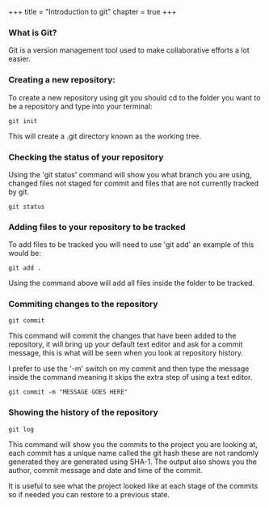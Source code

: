 +++
title = "Introduction to git"
chapter = true
+++

### What is Git?

Git is a version management tool used to make collaborative efforts a lot easier.

### Creating a new repository:

To create a new repository using git you should cd to the folder you want to be a repository and type into your terminal:

```
git init
```

This will create a .git directory known as the working tree. 

### Checking the status of your repository

Using the 'git status' command will show you what branch you are using, changed files not staged for commit and files that are not currently tracked by git.

```
git status
```

### Adding files to your repository to be tracked

To add files to be tracked you will need to use 'git add' an example of this would be:

```
git add .
```

Using the command above will add all files inside the folder to be tracked. 

### Commiting changes to the repository

```
git commit
```

This command will commit the changes that have been added to the repository, it will bring up your default text editor and ask for a commit message, this is what will be seen when you look at repository history.

I prefer to use the '-m' switch on my commit and then type the message inside the command meaning it skips the extra step of using a text editor.

```
git commit -m "MESSAGE GOES HERE"
```

### Showing the history of the repository

```
git log
```

This command will show you the commits to the project you are looking at, each commit has a unique name called the git hash these are not randomly generated they are generated using SHA-1. The output also shows you the author, commit message and date and time of the commit.

It is useful to see what the project looked like at each stage of the commits so if needed you can restore to a previous state.
